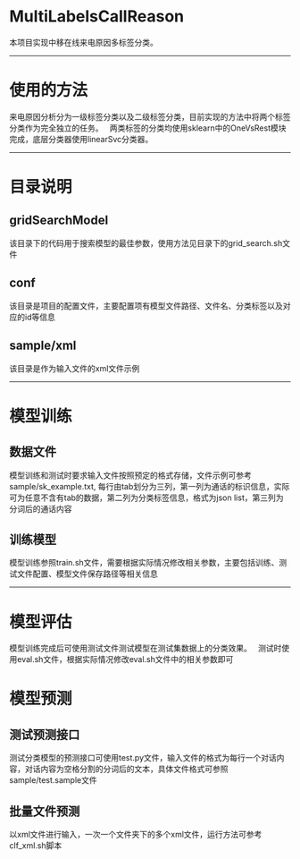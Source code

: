 # MultiLabelsCallReason
  
  本项目实现中移在线来电原因多标签分类。

---
# 使用的方法

来电原因分析分为一级标签分类以及二级标签分类，目前实现的方法中将两个标签分类作为完全独立的任务。  
两类标签的分类均使用sklearn中的OneVsRest模块完成，底层分类器使用linearSvc分类器。  

---
# 目录说明
## gridSearchModel
该目录下的代码用于搜索模型的最佳参数，使用方法见目录下的grid_search.sh文件
## conf
该目录是项目的配置文件，主要配置项有模型文件路径、文件名、分类标签以及对应的id等信息
## sample/xml
该目录是作为输入文件的xml文件示例

---
# 模型训练
## 数据文件
模型训练和测试时要求输入文件按照预定的格式存储，文件示例可参考sample/sk_example.txt, 每行由tab划分为三列，第一列为通话的标识信息，实际可为任意不含有tab的数据，第二列为分类标签信息，格式为json list，第三列为分词后的通话内容

## 训练模型
模型训练参照train.sh文件，需要根据实际情况修改相关参数，主要包括训练、测试文件配置、模型文件保存路径等相关信息

---
# 模型评估
模型训练完成后可使用测试文件测试模型在测试集数据上的分类效果。  
测试时使用eval.sh文件，根据实际情况修改eval.sh文件中的相关参数即可

# 模型预测
## 测试预测接口
测试分类模型的预测接口可使用test.py文件，输入文件的格式为每行一个对话内容，对话内容为空格分割的分词后的文本，具体文件格式可参照sample/test.sample文件

## 批量文件预测
以xml文件进行输入，一次一个文件夹下的多个xml文件，运行方法可参考clf_xml.sh脚本
